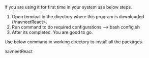 If you are using it for first time in your system use below steps.

1. Open terminal in the directory where this program is downloaded (<directory>/navneetReact>.
2. Run command to do required configurations -->  bash config.sh
3. After its completed. You are good to go.

Use below command in working directory to install all the packages.

navneetReact
